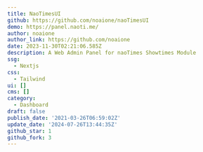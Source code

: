 ```yaml
---
title: NaoTimesUI
github: https://github.com/noaione/naoTimesUI
demo: https://panel.naoti.me/
author: noaione
author_link: https://github.com/noaione
date: 2023-11-30T02:21:06.585Z
description: A Web Admin Panel for naoTimes Showtimes Module
ssg:
  - Nextjs
css:
  - Tailwind
ui: []
cms: []
category:
  - Dashboard
draft: false
publish_date: '2021-03-26T06:59:02Z'
update_date: '2024-07-26T13:44:35Z'
github_star: 1
github_fork: 3
---
```

